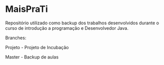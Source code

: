 # MaisPraTi

Repositório utilizado como backup dos trabalhos desenvolvidos durante o curso de introdução a programação e Desenvolvedor Java.

Branches:

Projeto - Projeto de Incubação

Master - Backup de aulas 
